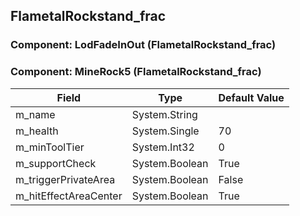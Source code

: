 ## FlametalRockstand_frac

### Component: LodFadeInOut (FlametalRockstand_frac)

### Component: MineRock5 (FlametalRockstand_frac)

|Field|Type|Default Value|
|-----|----|-------------|
|m_name|System.String||
|m_health|System.Single|70|
|m_minToolTier|System.Int32|0|
|m_supportCheck|System.Boolean|True|
|m_triggerPrivateArea|System.Boolean|False|
|m_hitEffectAreaCenter|System.Boolean|True|

